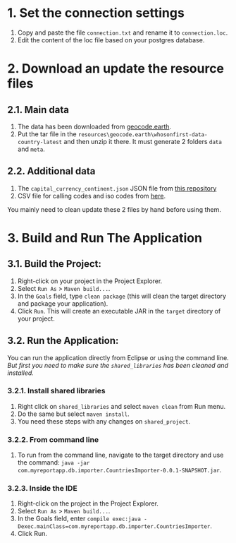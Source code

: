 # 1. Set the connection settings

1. Copy and paste the file `connection.txt` and rename it to `connection.loc`.
2. Edit the content of the loc file based on your postgres database. 

# 2. Download an update the resource files

## 2.1. Main data
1. The data has been downloaded from [geocode.earth](https://geocode.earth/data/boundary/country/).
2. Put the tar file in the `resources\geocode.earth\whosonfirst-data-country-latest` and then unzip it there. It must generate 2 folders `data` and `meta`.

## 2.2. Additional data
1. The `capital_currency_continent.json` JSON file from [this repository](https://gist.github.com/tiagodealmeida/0b97ccf117252d742dddf098bc6cc58a)
2. CSV file for calling codes and iso codes from [here](https://github.com/datasets/country-codes/blob/master/data/country-codes.csv).

You mainly need to clean update these 2 files by hand before using them. 

# 3. Build and Run The Application

## 3.1. Build the Project:

1. Right-click on your project in the Project Explorer.
2. Select `Run As` > `Maven build...`.
3. In the `Goals` field, type `clean package` (this will clean the target directory and package your application).
4. Click `Run`. This will create an executable JAR in the `target` directory of your project.

## 3.2. Run the Application:

You can run the application directly from Eclipse or using the command line. 
*But first you need to make sure the `shared_libraries` has been cleaned and installed.*

### 3.2.1. Install shared libraries
1. Right click on `shared_libraries` and select `maven clean` from Run menu.
2. Do the same but select `maven install`.
3. You need these steps with any changes on `shared_project`.

### 3.2.2. From command line
1. To run from the command line, navigate to the target directory and use the command: `java -jar com.myreportapp.db.importer.CountriesImporter-0.0.1-SNAPSHOT.jar`.

### 3.2.3. Inside the IDE
1. Right-click on the project in the Project Explorer.
2. Select `Run As` > `Maven build...`.
3. In the Goals field, enter `compile exec:java -Dexec.mainClass=com.myreportapp.db.importer.CountriesImporter`.
4. Click Run.